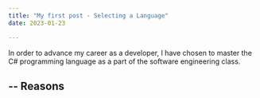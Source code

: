 ```yaml
---
title: "My first post - Selecting a Language"
date: 2023-01-23

---
```

In order to advance my career as a developer, I have chosen to master the C# programming language as a part of the software engineering class.

--
Reasons 
--
